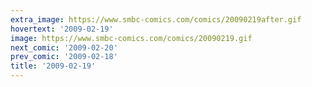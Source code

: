 ```yaml
---
extra_image: https://www.smbc-comics.com/comics/20090219after.gif
hovertext: '2009-02-19'
image: https://www.smbc-comics.com/comics/20090219.gif
next_comic: '2009-02-20'
prev_comic: '2009-02-18'
title: '2009-02-19'
---
```



